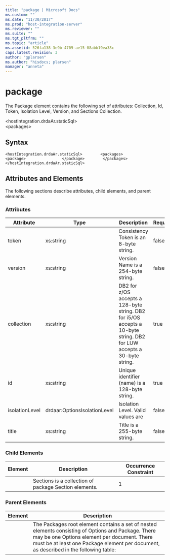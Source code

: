 ```yaml
---
title: "package | Microsoft Docs"
ms.custom: ""
ms.date: "11/30/2017"
ms.prod: "host-integration-server"
ms.reviewer: ""
ms.suite: ""
ms.tgt_pltfrm: ""
ms.topic: "article"
ms.assetid: 526fa138-3e9b-4709-ae15-08abb19ea38c
caps.latest.revision: 3
author: "gplarsen"
ms.author: "hisdocs; plarsen"
manager: "anneta"
---
```

# package
The Package element contains the following set of attributes: Collection, Id, Token, Isolation Level, Version, and Sections Collection.  

 \<hostIntegration.drdaAr.staticSql>  
\<packages>  

## Syntax  

```  
<hostIntegration.drdaAr.staticSql>        <packages>                <package>                </package>        </packages></hostIntegration.drdaAr.staticSql>  
```  

## Attributes and Elements  
 The following sections describe attributes, child elements, and parent elements.  

### Attributes  

|Attribute|Type|Description|Required|Default Value|  
|---------------|----------|-----------------|--------------|-------------------|  
|token|xs:string|Consistency Token is an 8-byte string.|false|n/a|  
|version|xs:string|Version Name is a 254-byte string.|false|n/a|  
|collection|xs:string|DB2 for z/OS accepts a 128-byte string. DB2 for i5/OS accepts a 10-byte string. DB2 for LUW accepts a 30-byte string.|true|n/a|  
|id|xs:string|Unique identifier (name) is a 128-byte string.|true|n/a|  
|isolationLevel|drdaar:OptionsIsolationLevel|Isolation Level. Valid values are|false|CursorStability|  
|title|xs:string|Title is a 255-byte string.|false|n/a|  

### Child Elements  

|Element|Description|Occurrence Constraint|  
|-------------|-----------------|---------------------------|  
||Sections is a collection of package Section elements.|1|  

### Parent Elements  

| Element |                                                                                                                 Description                                                                                                                 |
|---------|---------------------------------------------------------------------------------------------------------------------------------------------------------------------------------------------------------------------------------------------|
|         | The Packages root element contains a set of nested elements consisting of Options and Package. There may be one Options element per document. There must be at least one Package element per document, as described in the following table: |

